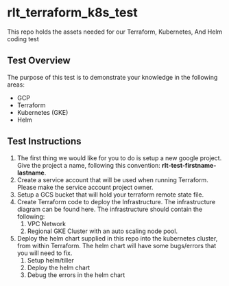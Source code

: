 # rlt_terraform_k8s_test
This repo holds the assets needed for our Terraform, Kubernetes, And Helm coding test

## Test Overview
The purpose of this test is to demonstrate your knowledge in the following areas: 
* GCP
* Terraform
* Kubernetes (GKE)
* Helm

## Test Instructions
1) The first thing we would like for you to do is setup a new google project. Give the project a name, following this convention: **rlt-test-firstname-lastname**.
2) Create a service account that will be used when running Terraform. Please make the service account project owner. 
3) Setup a GCS bucket that will hold your terraform remote state file. 
4) Create Terraform code to deploy the Infrastructure. The infrastructure diagram can be found here. The infrastructure should contain the following:
	1) VPC Network
	2) Regional GKE Cluster with an auto scaling node pool.
5) Deploy the helm chart supplied in this repo into the kubernetes cluster, from within Terraform. The helm chart will have some bugs/errors that you will need to fix.  
	1) Setup helm/tiller
	2) Deploy the helm chart
	3) Debug the errors in the helm chart

